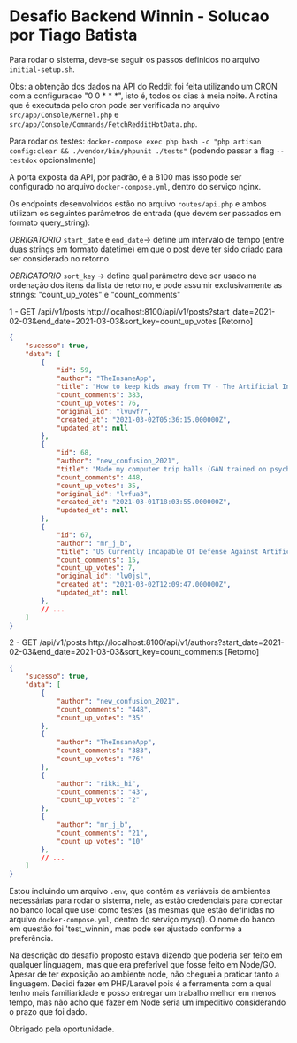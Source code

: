 # Desafio Backend Winnin - Solucao por Tiago Batista

Para rodar o sistema, deve-se seguir os passos definidos no arquivo `initial-setup.sh`.


Obs: a obtenção dos dados na API do Reddit foi feita utilizando um CRON com a configuracao "0 0 * * *", isto é, todos os dias à meia noite. A rotina que é executada pelo cron pode ser verificada no arquivo `src/app/Console/Kernel.php` e `src/app/Console/Commands/FetchRedditHotData.php`.

Para rodar os testes: `docker-compose exec php bash -c "php artisan config:clear && ./vendor/bin/phpunit ./tests"` (podendo passar a flag `--testdox` opcionalmente)

A porta exposta da API, por padrão, é a 8100 mas isso pode ser configurado no arquivo `docker-compose.yml`, dentro do serviço nginx.

Os endpoints desenvolvidos estão no arquivo `routes/api.php` e ambos utilizam os seguintes parâmetros de entrada (que devem ser passados em formato query_string):

*OBRIGATORIO* `start_date` e `end_date`-> define um intervalo de tempo (entre duas strings em formato datetime) em que o post deve ter sido criado para ser considerado no retorno

*OBRIGATORIO* `sort_key` -> define qual parâmetro deve ser usado na ordenação dos itens da lista de retorno, e pode assumir exclusivamente as strings: "count_up_votes" e "count_comments"


1 - GET /api/v1/posts
http://localhost:8100/api/v1/posts?start_date=2021-02-03&end_date=2021-03-03&sort_key=count_up_votes
\[Retorno\]

```json
{
    "sucesso": true,
    "data": [
        {
            "id": 59,
            "author": "TheInsaneApp",
            "title": "How to keep kids away from TV - The Artificial Intelligence Way",
            "count_comments": 383,
            "count_up_votes": 76,
            "original_id": "lvuwf7",
            "created_at": "2021-03-02T05:36:15.000000Z",
            "updated_at": null
        },
        {
            "id": 68,
            "author": "new_confusion_2021",
            "title": "Made my computer trip balls (GAN trained on psychedelic and visionary artworks)",
            "count_comments": 448,
            "count_up_votes": 35,
            "original_id": "lvfua3",
            "created_at": "2021-03-01T18:03:55.000000Z",
            "updated_at": null
        },
        {
            "id": 67,
            "author": "mr_j_b",
            "title": "US Currently Incapable Of Defense Against Artificial Intelligence Threats",
            "count_comments": 15,
            "count_up_votes": 7,
            "original_id": "lw0jsl",
            "created_at": "2021-03-02T12:09:47.000000Z",
            "updated_at": null
        },
        // ...
    ]
}
```



2 - GET /api/v1/posts
http://localhost:8100/api/v1/authors?start_date=2021-02-03&end_date=2021-03-03&sort_key=count_comments
\[Retorno\]

```json
{
    "sucesso": true,
    "data": [
        {
            "author": "new_confusion_2021",
            "count_comments": "448",
            "count_up_votes": "35"
        },
        {
            "author": "TheInsaneApp",
            "count_comments": "383",
            "count_up_votes": "76"
        },
        {
            "author": "rikki_hi",
            "count_comments": "43",
            "count_up_votes": "2"
        },
        {
            "author": "mr_j_b",
            "count_comments": "21",
            "count_up_votes": "10"
        },
        // ...
    ]
}
```

Estou incluindo um arquivo `.env`, que contém as variáveis de ambientes necessárias para rodar o sistema, nele, as estão credenciais para conectar no banco local que usei como testes (as mesmas que estão definidas no arquivo `docker-compose.yml`, dentro do serviço mysql). O nome do banco em questão foi 'test_winnin', mas pode ser ajustado conforme a preferência.


Na descrição do desafio proposto estava dizendo que poderia ser feito em qualquer linguagem, mas que era preferível que fosse feito em Node/GO. Apesar de ter exposição ao ambiente node, não cheguei a praticar tanto a linguagem. Decidi fazer em PHP/Laravel pois é a ferramenta com a qual tenho mais familiaridade e posso entregar um trabalho melhor em menos tempo, mas não acho que fazer em Node seria um impeditivo considerando o prazo que foi dado.


Obrigado pela oportunidade.